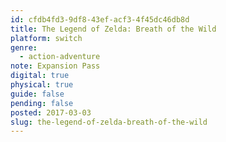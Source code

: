 ```yaml
---
id: cfdb4fd3-9df8-43ef-acf3-4f45dc46db8d
title: The Legend of Zelda: Breath of the Wild
platform: switch
genre:
  - action-adventure
note: Expansion Pass
digital: true
physical: true
guide: false
pending: false
posted: 2017-03-03
slug: the-legend-of-zelda-breath-of-the-wild
---
```


